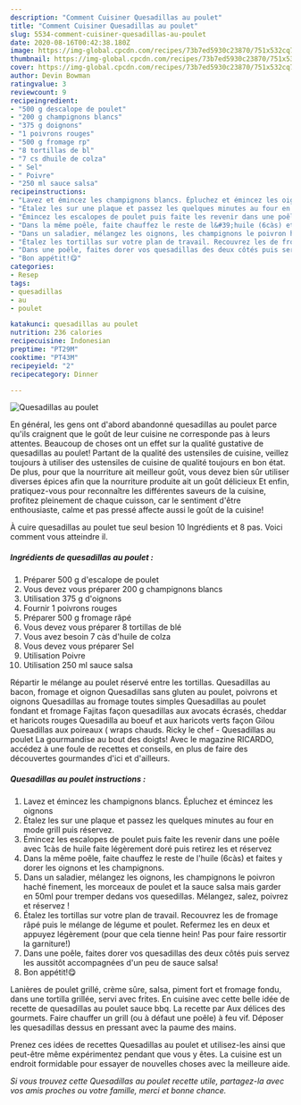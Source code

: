 ```yaml
---
description: "Comment Cuisiner Quesadillas au poulet"
title: "Comment Cuisiner Quesadillas au poulet"
slug: 5534-comment-cuisiner-quesadillas-au-poulet
date: 2020-08-16T00:42:38.180Z
image: https://img-global.cpcdn.com/recipes/73b7ed5930c23870/751x532cq70/quesadillas-au-poulet-photo-principale-de-la-recette.jpg
thumbnail: https://img-global.cpcdn.com/recipes/73b7ed5930c23870/751x532cq70/quesadillas-au-poulet-photo-principale-de-la-recette.jpg
cover: https://img-global.cpcdn.com/recipes/73b7ed5930c23870/751x532cq70/quesadillas-au-poulet-photo-principale-de-la-recette.jpg
author: Devin Bowman
ratingvalue: 3
reviewcount: 9
recipeingredient:
- "500 g descalope de poulet"
- "200 g champignons blancs"
- "375 g doignons"
- "1 poivrons rouges"
- "500 g fromage rp"
- "8 tortillas de bl"
- "7 cs dhuile de colza"
- " Sel"
- " Poivre"
- "250 ml sauce salsa"
recipeinstructions:
- "Lavez et émincez les champignons blancs. Épluchez et émincez les oignons"
- "Étalez les sur une plaque et passez les quelques minutes au four en mode grill puis réservez."
- "Émincez les escalopes de poulet puis faite les revenir dans une poêle avec 1càs de huile faite légèrement doré puis retirez les et réservez"
- "Dans la même poêle, faite chauffez le reste de l&#39;huile (6càs) et faites y dorer les oignons et les champignons."
- "Dans un saladier, mélangez les oignons, les champignons le poivron haché finement, les morceaux de poulet et la sauce salsa mais garder en 50ml pour tremper dedans vos quesedillas. Mélangez, salez, poivrez et réservez !"
- "Étalez les tortillas sur votre plan de travail. Recouvrez les de fromage râpé puis le mélange de légume et poulet. Refermez les en deux et appuyez légèrement (pour que cela tienne hein! Pas pour faire ressortir la garniture!)"
- "Dans une poêle, faites dorer vos quesadillas des deux côtés puis servez les aussitôt accompagnées d&#39;un peu de sauce salsa!"
- "Bon appétit!😋"
categories:
- Resep
tags:
- quesadillas
- au
- poulet

katakunci: quesadillas au poulet 
nutrition: 236 calories
recipecuisine: Indonesian
preptime: "PT29M"
cooktime: "PT43M"
recipeyield: "2"
recipecategory: Dinner

---
```



![Quesadillas au poulet](https://img-global.cpcdn.com/recipes/73b7ed5930c23870/751x532cq70/quesadillas-au-poulet-photo-principale-de-la-recette.jpg)

En général, les gens ont d'abord abandonné quesadillas au poulet parce qu'ils craignent que le goût de leur cuisine ne corresponde pas à leurs attentes. Beaucoup de choses ont un effet sur la qualité gustative de quesadillas au poulet! Partant de la qualité des ustensiles de cuisine, veillez toujours à utiliser des ustensiles de cuisine de qualité toujours en bon état. De plus, pour que la nourriture ait meilleur goût, vous devez bien sûr utiliser diverses épices afin que la nourriture produite ait un goût délicieux Et enfin, pratiquez-vous pour reconnaître les différentes saveurs de la cuisine, profitez pleinement de chaque cuisson, car le sentiment d'être enthousiaste, calme et pas pressé affecte aussi le goût de la cuisine!

<!--inarticleads1-->

À cuire quesadillas au poulet tue seul besion 10 Ingrédients et 8 pas. Voici comment vous atteindre il.

##### Ingrédients de quesadillas au poulet :

1. Préparer 500 g d&#39;escalope de poulet
1. Vous devez vous préparer 200 g champignons blancs
1. Utilisation 375 g d&#39;oignons
1. Fournir 1 poivrons rouges
1. Préparer 500 g fromage râpé
1. Vous devez vous préparer 8 tortillas de blé
1. Vous avez besoin 7 càs d&#39;huile de colza
1. Vous devez vous préparer  Sel
1. Utilisation  Poivre
1. Utilisation 250 ml sauce salsa


Répartir le mélange au poulet réservé entre les tortillas. Quesadillas au bacon, fromage et oignon Quesadillas sans gluten au poulet, poivrons et oignons Quesadillas au fromage toutes simples Quesadillas au poulet fondant et fromage Fajitas façon quesadillas aux avocats écrasés, cheddar et haricots rouges Quesadilla au boeuf et aux haricots verts façon Gilou Quesadillas aux poireaux ( wraps chauds. Ricky le chef - Quesadillas au poulet La gourmandise au bout des doigts! Avec le magazine RICARDO, accédez à une foule de recettes et conseils, en plus de faire des découvertes gourmandes d&#39;ici et d&#39;ailleurs. 

<!--inarticleads2-->

##### Quesadillas au poulet instructions :

1. Lavez et émincez les champignons blancs. Épluchez et émincez les oignons
1. Étalez les sur une plaque et passez les quelques minutes au four en mode grill puis réservez.
1. Émincez les escalopes de poulet puis faite les revenir dans une poêle avec 1càs de huile faite légèrement doré puis retirez les et réservez
1. Dans la même poêle, faite chauffez le reste de l&#39;huile (6càs) et faites y dorer les oignons et les champignons.
1. Dans un saladier, mélangez les oignons, les champignons le poivron haché finement, les morceaux de poulet et la sauce salsa mais garder en 50ml pour tremper dedans vos quesedillas. Mélangez, salez, poivrez et réservez !
1. Étalez les tortillas sur votre plan de travail. Recouvrez les de fromage râpé puis le mélange de légume et poulet. Refermez les en deux et appuyez légèrement (pour que cela tienne hein! Pas pour faire ressortir la garniture!)
1. Dans une poêle, faites dorer vos quesadillas des deux côtés puis servez les aussitôt accompagnées d&#39;un peu de sauce salsa!
1. Bon appétit!😋


Lanières de poulet grillé, crème sûre, salsa, piment fort et fromage fondu, dans une tortilla grillée, servi avec frites. En cuisine avec cette belle idée de recette de quesadillas au poulet sauce bbq. La recette par Aux délices des gourmets. Faire chauffer un grill (ou à défaut une poêle) à feu vif. Déposer les quesadillas dessus en pressant avec la paume des mains. 

<!--inarticleads1-->

<p>
Prenez ces idées de recettes Quesadillas au poulet et utilisez-les ainsi que peut-être même expérimentez pendant que vous y êtes. La cuisine est un endroit formidable pour essayer de nouvelles choses avec la meilleure aide.
</p>

<p>
<i>Si vous trouvez cette Quesadillas au poulet recette utile, partagez-la avec vos amis proches ou votre famille, merci et bonne chance.</i>
</p>
